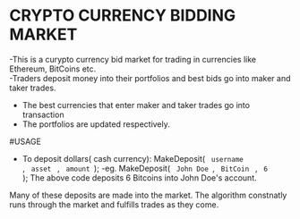 # CRYPTO CURRENCY BIDDING MARKET
-This is a curypto currency bid market for trading in currencies like Ethereum, BitCoins etc. 
<br>
-Traders deposit money into their portfolios and best bids go into maker and taker trades.
- The best currencies that enter maker and taker trades go into transaction
- The portfolios are updated respectively.


#USAGE
- To deposit dollars( cash currency):
MakeDeposit( <code> username </code>, <code> asset </code> , <code> amount </code>);
-eg. MakeDeposit( <code> John Doe </code>, <code> BitCoin </code> , <code> 6 </code>);
The above code deposits 6 Bitcoins into John Doe's account.
                   
Many of these deposits are made into the market.
The algorithm constnatly runs through the market and fulfills trades as they come.

